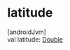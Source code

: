 # latitude

[androidJvm]\
val latitude: [Double](https://kotlinlang.org/api/latest/jvm/stdlib/kotlin/-double/index.html)